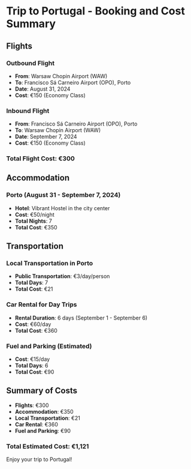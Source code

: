 # Trip to Portugal - Booking and Cost Summary

## Flights

### Outbound Flight
- **From**: Warsaw Chopin Airport (WAW)
- **To**: Francisco Sá Carneiro Airport (OPO), Porto
- **Date**: August 31, 2024
- **Cost**: €150 (Economy Class)

### Inbound Flight
- **From**: Francisco Sá Carneiro Airport (OPO), Porto
- **To**: Warsaw Chopin Airport (WAW)
- **Date**: September 7, 2024
- **Cost**: €150 (Economy Class)

### Total Flight Cost: €300

## Accommodation

### Porto (August 31 - September 7, 2024)
- **Hotel**: Vibrant Hostel in the city center
- **Cost**: €50/night
- **Total Nights**: 7
- **Total Cost**: €350

## Transportation

### Local Transportation in Porto
- **Public Transportation**: €3/day/person
- **Total Days**: 7
- **Total Cost**: €21

### Car Rental for Day Trips
- **Rental Duration**: 6 days (September 1 - September 6)
- **Cost**: €60/day
- **Total Cost**: €360

### Fuel and Parking (Estimated)
- **Cost**: €15/day
- **Total Days**: 6
- **Total Cost**: €90

## Summary of Costs

- **Flights**: €300
- **Accommodation**: €350
- **Local Transportation**: €21
- **Car Rental**: €360
- **Fuel and Parking**: €90

### **Total Estimated Cost**: €1,121

Enjoy your trip to Portugal!